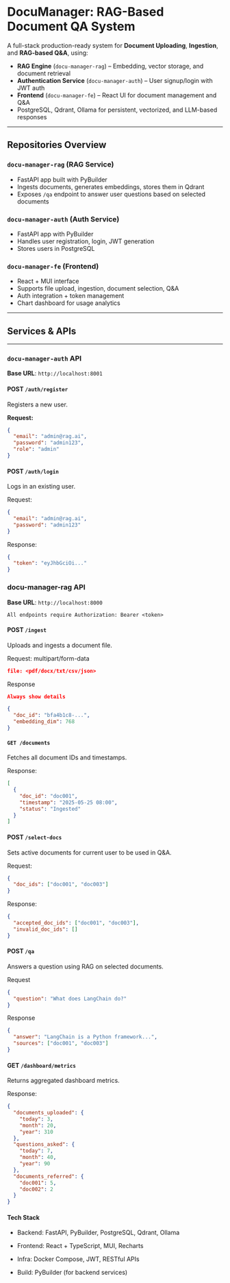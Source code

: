 # DocuManager: RAG-Based Document QA System

A full-stack production-ready system for **Document Uploading**, **Ingestion**, and **RAG-based Q&A**, using:

- **RAG Engine** (`docu-manager-rag`) – Embedding, vector storage, and document retrieval
- **Authentication Service** (`docu-manager-auth`) – User signup/login with JWT auth
- **Frontend** (`docu-manager-fe`) – React UI for document management and Q&A
- PostgreSQL, Qdrant, Ollama for persistent, vectorized, and LLM-based responses

---

## Repositories Overview

### `docu-manager-rag` (RAG Service)

- FastAPI app built with PyBuilder
- Ingests documents, generates embeddings, stores them in Qdrant
- Exposes `/qa` endpoint to answer user questions based on selected documents

### `docu-manager-auth` (Auth Service)

- FastAPI app with PyBuilder
- Handles user registration, login, JWT generation
- Stores users in PostgreSQL

###  `docu-manager-fe` (Frontend)

- React + MUI interface
- Supports file upload, ingestion, document selection, Q&A
- Auth integration + token management
- Chart dashboard for usage analytics

---

## Services & APIs

---

### `docu-manager-auth` API

**Base URL**: `http://localhost:8001`

#### POST `/auth/register`

Registers a new user.

**Request:**

```json
{
  "email": "admin@rag.ai",
  "password": "admin123",
  "role": "admin"
}
```

#### POST `/auth/login`

Logs in an existing user.

Request:

```json
{
  "email": "admin@rag.ai",
  "password": "admin123"
}
```

Response:

```json
{
  "token": "eyJhbGciOi..."
}
```

### docu-manager-rag API

**Base URL**: `http://localhost:8000`

`All endpoints require Authorization: Bearer <token>`

#### POST `/ingest`

Uploads and ingests a document file.

Request: multipart/form-data

```json
file: <pdf/docx/txt/csv/json>
```

Response

```json
Always show details

{
  "doc_id": "bfa4b1c8-...",
  "embedding_dim": 768
}
```

#### `GET /documents`

Fetches all document IDs and timestamps.

Response:

```json
[
  {
    "doc_id": "doc001",
    "timestamp": "2025-05-25 08:00",
    "status": "Ingested"
  }
]
```

#### POST `/select-docs`

Sets active documents for current user to be used in Q&A.

Request:

```json
{
  "doc_ids": ["doc001", "doc003"]
}
```

Response:

```json
{
  "accepted_doc_ids": ["doc001", "doc003"],
  "invalid_doc_ids": []
}
```

#### POST `/qa`

Answers a question using RAG on selected documents.

Request

```json
{
  "question": "What does LangChain do?"
}
```

Response

```json
{
  "answer": "LangChain is a Python framework...",
  "sources": ["doc001", "doc003"]
}
```
#### GET `/dashboard/metrics`

Returns aggregated dashboard metrics.

Response:
```json
{
  "documents_uploaded": {
    "today": 3,
    "month": 20,
    "year": 310
  },
  "questions_asked": {
    "today": 7,
    "month": 40,
    "year": 90
  },
  "documents_referred": {
    "doc001": 5,
    "doc002": 2
  }
}

```


#### Tech Stack

* Backend: FastAPI, PyBuilder, PostgreSQL, Qdrant, Ollama

* Frontend: React + TypeScript, MUI, Recharts

* Infra: Docker Compose, JWT, RESTful APIs

* Build: PyBuilder (for backend services)

